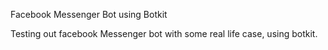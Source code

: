 Facebook Messenger Bot using Botkit

Testing out facebook Messenger bot with some real life case, using botkit.